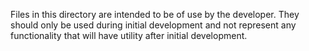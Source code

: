 Files in this directory are intended to be of use by the developer.  They should only be used during initial development and not represent any functionality that will have utility after initial development.
